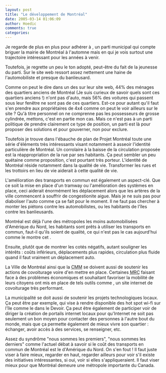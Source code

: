 ```yaml
---
layout: post
title: "Le développement de Montréal"
date: 2005-03-14 01:06:09
author: Hoedic
comments: true
categories: 
---
```



Je regarde de plus en plus pour adhérer à , un parti municipal qui compte briguer la mairie de Montréal à l'automne mais en qui je vois surtout une trajectoire intéressant pour les années à venir.

Toutefois, je regrette un peu le ton adopté, peut-être du fait de la jeunesse du parti. Sur le site web ressort assez nettement une haine de l'automobiliste et presque du banlieusard.

Comme on peut le dire dans un des  sur leur site web, 44% des ménages des quartiers anciens de Montréal (Je suis curieux de savoir quels sont ces quartiers anciens !) n'ont pas d'auto, mais 56% des voitures qui passent sous leur fenêtre ne sont pas de ces quartiers. Est-ce pour autant qu'il faut s'en prendre aux propriétaires de 4x4 comme on peut le voir ailleurs sur le site ? Qu'à titre personnel on ne comprenne pas les possesseurs de grosse cylindrée, mettons, c'est en partie mon cas. Mais ce n'est pas à un parti politique de prendre clairement ce type de position, un parti est là pour proposer des solutions et pour gouverner, non pour exclure.

Toutefois je trouve dans l'ébauche de plan de Projet Montréal toute une série d'éléments très intéressants visant notamment à asseoir l'identité particulière de Montréal. Un corrolaire à la baisse de la circulation proposée est la réappropriation de la rue par ses habitants. Ça peut sembler un peu quétaine comme proposition, c'est pourtant très porteur. L'identité de Montréal réside notamment dans la qualité de vie. Transformer les rues et les trottoirs en lieu de vie aiderait à cette qualité de vie.

L'amélioration des transports en commun est également un aspect-clé. Que ce soit la mise en place d'un tramway ou l'amélioration des systèmes en place, ceci aiderait énormément les déplacement alors que les artères de la ville commencent à souffrir de congestionite aigue. Mais je ne suis pas pour diaboliser l'auto comme ça se fait pour le moment. Il ne faut pas chercher à monter les piétons contre les automobilistes, ou les habitants de l'îles contre les banlieusards.

Montréal est déjà l'une des métropoles les moins automobilisées d'Amérique du Nord, les habitants sont prêts à utiliser les transports en commun, faut-il qu'ils soient de qualité, ce qui n'est pas le cas aujourd'hui comme le montre cet .

Ensuite, plutôt que de montrer les cotés négatifs, autant souligner les intérêts : coûts inférieurs, déplacements plus rapides, circulation plus fluide quand il faut vraiment un déplacement auto.

La Ville de Montréal ainsi que la <acronym title="Communauté Métropolitaine de Montréal">CMM</acronym> se doivent aussi de soutenir les actions de covoiturage voire d'en mettre en place. Certaines <acronym title="Municipalité Régionale de Conté">MRC</acronym> faisant face à des problèmes économiques et souhaitant favoriser la mobilité de leurs citoyens ont mis en place de tels outils comme , un site internet de covoiturage très performant.

La municipalité se doit aussi de soutenir les projets technologiques locaux. Ça peut être  par exemple, qui vise à rendre disponible des hot spot wi-fi sur l'île comme le   dans le Devoir. Ça peut être également de participer voir de diriger la création de portails internet locaux pour qu'Internet ne soit pas seulement un bon moyen pour contacter des personnes à l'autre bout du monde, mais que ça permette également de mieux vivre son quartier : échanger, avoir accès à des services, se renseigner, etc.

Assez du syndrôme "nous sommes les premiers", "nous sommes les derniers" comme l'actuel débat à savoir si le coût des transports en commun de Montréal est le  d'Amérique du Nord. On s'en fout ! Il faut juste viser à faire mieux, regarder en haut, regarder ailleurs pour voir s'il existe des initiatives intéressantes, si oui, voir si elles s'appliqueraient. Il faut viser mieux pour que Montréal demeure une métropole importante du Canada.